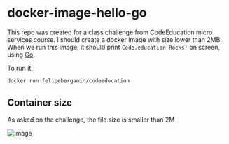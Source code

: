# docker-image-hello-go

This repo was created for a class challenge from CodeEducation micro services course. I should create a docker image with size lower than 2MB.
When we run this image, it should print `Code.education Rocks!` on screen, using [Go](https://golang.org/).

To run it:

```sh
docker run felipebergamin/codeeducation
```

## Container size

As asked on the challenge, the file size is smaller than 2M

![image](https://user-images.githubusercontent.com/17731880/111234687-df88b380-85cd-11eb-809b-842ea1fcf4b5.png)
